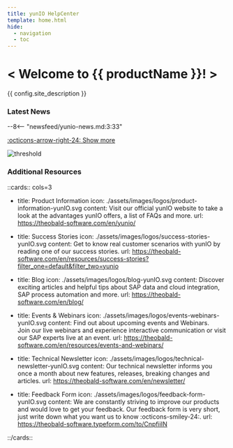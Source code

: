 ```yaml
---
title: yunIO HelpCenter
template: home.html
hide:
  - navigation
  - toc
---
```


<div class="full-width-background"></div>
<div class="banner-text">
	<h1> &lt; Welcome to {{ productName }}! &gt; </h1>
	<p>{{ config.site_description }}</p>
</div>


### Latest News

<div class="grid cards" markdown>

--8<-- "newsfeed/yunio-news.md:3:33"

</div>

[:octicons-arrow-right-24: Show more](news.md)


![threshold](assets/images/logos/DataStream_yunIO.png)

### Additional Resources

::cards:: cols=3
  
- title: Product Information
  icon: ./assets/images/logos/product-information-yunIO.svg
  content: Visit our official yunIO website to take a look at the advantages yunIO offers, a list of FAQs and more.
  url: https://theobald-software.com/en/yunio/
  
- title: Success Stories
  icon: ./assets/images/logos/success-stories-yunIO.svg
  content: Get to know real customer scenarios with yunIO by reading one of our success stories.
  url: https://theobald-software.com/en/resources/success-stories?filter_one=default&filter_two=yunio

- title: Blog
  icon: ./assets/images/logos/blog-yunIO.svg
  content: Discover exciting articles and helpful tips about SAP data and cloud integration, SAP process automation and more.
  url: https://theobald-software.com/en/blog/
  
- title: Events & Webinars
  icon: ./assets/images/logos/events-webinars-yunIO.svg 
  content: Find out about upcoming events and Webinars. <br>Join our live webinars and experience interactive communication or visit our SAP experts live at an event. 
  url: https://theobald-software.com/en/resources/events-and-webinars/
  
- title: Technical Newsletter
  icon: ./assets/images/logos/technical-newsletter-yunIO.svg
  content: Our technical newsletter informs you once a month about new features, releases, breaking changes and articles.
  url: https://theobald-software.com/en/newsletter/

- title: Feedback Form
  icon: ./assets/images/logos/feedback-form-yunIO.svg
  content: We are constantly striving to improve our products and would love to get your feedback. Our feedback form is very short, just write down what you want us to know :octicons-smiley-24:.
  url: https://theobald-software.typeform.com/to/CnpfiiIN

::/cards::
